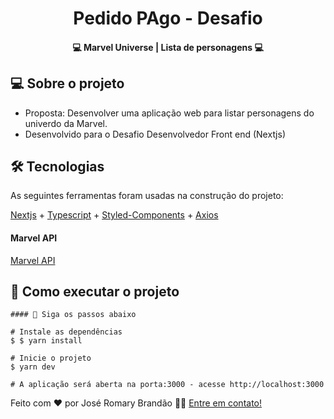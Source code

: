 </p>
<h1 align="center">
   Pedido PAgo - Desafio
</h1>

<h4 align="center"> 
	💻  Marvel Universe | Lista de personagens 💻
</h4>


</p>

## 💻 Sobre o projeto

 - Proposta: Desenvolver uma aplicação web para listar personagens do univerdo da Marvel.
 - Desenvolvido para o Desafio Desenvolvedor Front end (Nextjs)
 


## 🛠 Tecnologias

As seguintes ferramentas foram usadas na construção do projeto:

 [Nextjs](https://nextjs.org/) + [Typescript](https://www.typescriptlang.org/) + [Styled-Components](https://styled-components.com/) + [Axios](https://axios-http.com/docs/intro)
 
#### **Marvel API**
[Marvel API](https://developer.marvel.com/)
  
## 🚀 Como executar o projeto


```
#### 🧭 Siga os passos abaixo

# Instale as dependências
$ $ yarn install

# Inicie o projeto
$ yarn dev

# A aplicação será aberta na porta:3000 - acesse http://localhost:3000
```


Feito com ❤️ por José Romary Brandão 👋🏽 [Entre em contato!](https://www.linkedin.com/in/jos%C3%A9-romary-brand%C3%A3o/)
